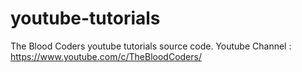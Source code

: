 # youtube-tutorials
The Blood Coders youtube tutorials source code. Youtube Channel : https://www.youtube.com/c/TheBloodCoders/
